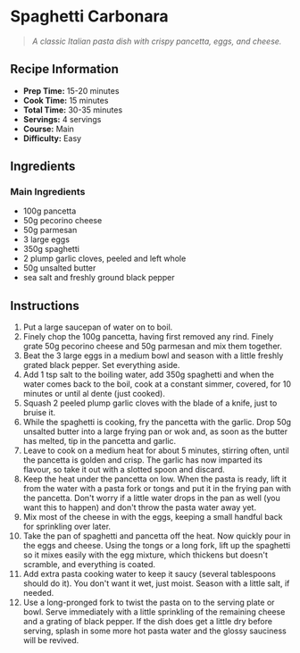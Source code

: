 # Spaghetti Carbonara

> *A classic Italian pasta dish with crispy pancetta, eggs, and cheese.*

## Recipe Information

- **Prep Time:** 15-20 minutes
- **Cook Time:** 15 minutes
- **Total Time:** 30-35 minutes
- **Servings:** 4 servings
- **Course:** Main
- **Difficulty:** Easy

## Ingredients

### Main Ingredients

- 100g pancetta
- 50g pecorino cheese
- 50g parmesan
- 3 large eggs
- 350g spaghetti
- 2 plump garlic cloves, peeled and left whole
- 50g unsalted butter
- sea salt and freshly ground black pepper

## Instructions

1. Put a large saucepan of water on to boil.
2. Finely chop the 100g pancetta, having first removed any rind. Finely grate 50g pecorino cheese and 50g parmesan and mix them together.
3. Beat the 3 large eggs in a medium bowl and season with a little freshly grated black pepper. Set everything aside.
4. Add 1 tsp salt to the boiling water, add 350g spaghetti and when the water comes back to the boil, cook at a constant simmer, covered, for 10 minutes or until al dente (just cooked).
5. Squash 2 peeled plump garlic cloves with the blade of a knife, just to bruise it.
6. While the spaghetti is cooking, fry the pancetta with the garlic. Drop 50g unsalted butter into a large frying pan or wok and, as soon as the butter has melted, tip in the pancetta and garlic.
7. Leave to cook on a medium heat for about 5 minutes, stirring often, until the pancetta is golden and crisp. The garlic has now imparted its flavour, so take it out with a slotted spoon and discard.
8. Keep the heat under the pancetta on low. When the pasta is ready, lift it from the water with a pasta fork or tongs and put it in the frying pan with the pancetta. Don't worry if a little water drops in the pan as well (you want this to happen) and don't throw the pasta water away yet.
9. Mix most of the cheese in with the eggs, keeping a small handful back for sprinkling over later.
10. Take the pan of spaghetti and pancetta off the heat. Now quickly pour in the eggs and cheese. Using the tongs or a long fork, lift up the spaghetti so it mixes easily with the egg mixture, which thickens but doesn't scramble, and everything is coated.
11. Add extra pasta cooking water to keep it saucy (several tablespoons should do it). You don't want it wet, just moist. Season with a little salt, if needed.
12. Use a long-pronged fork to twist the pasta on to the serving plate or bowl. Serve immediately with a little sprinkling of the remaining cheese and a grating of black pepper. If the dish does get a little dry before serving, splash in some more hot pasta water and the glossy sauciness will be revived.
